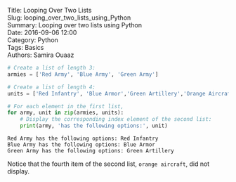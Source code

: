 Title: Looping Over Two Lists  
Slug: looping_over_two_lists_using_Python  
Summary: Looping over two lists using Python  
Date: 2016-09-06 12:00  
Category: Python  
Tags: Basics  
Authors: Samira Ouaaz


```python
# Create a list of length 3:
armies = ['Red Army', 'Blue Army', 'Green Army']

# Create a list of length 4:
units = ['Red Infantry', 'Blue Armor','Green Artillery','Orange Aircraft']
```


```python
# For each element in the first list,
for army, unit in zip(armies, units):
    # Display the corresponding index element of the second list:
    print(army, 'has the following options:', unit)
```

    Red Army has the following options: Red Infantry
    Blue Army has the following options: Blue Armor
    Green Army has the following options: Green Artillery


Notice that the fourth item of the second list, `orange aircraft`, did not display.
